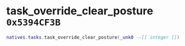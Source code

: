 # task_override_clear_posture `0x5394CF3B`

```lua
natives.tasks.task_override_clear_posture(_unk0 --[[ integer ]])
```